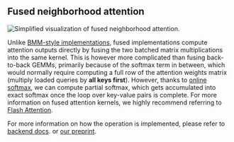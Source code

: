 ## Fused neighborhood attention

<picture>
  <source media="(prefers-color-scheme: dark)" srcset="../assets/fna_dark.png">
  <img alt="Simplified visualization of fused neighborhood attention." src="../asserts/fna_light.png" />
</picture>


Unlike [BMM-style implementations](bmm.md), fused implementations compute attention outputs directly by fusing
the two batched matrix multiplications into the same kernel. This is however more complicated than
fusing back-to-back GEMMs, primarily because of the softmax term in between, which would normally require
computing a full row of the attention weights matrix (multiply loaded queries by **all keys first**).
However, thanks to [online softmax](https://arxiv.org/abs/1805.02867), we can compute partial softmax,
which gets accumulated into exact softmax once the loop over key-value pairs is complete.
For more information on fused attention kernels, we highly recommend referring to
[Flash Attention](https://arxiv.org/abs/2205.14135).

For more information on how the operation is implemented, please refer to [backend docs](../backend.md).
or [our preprint](https://arxiv.org/abs/2403.04690).
